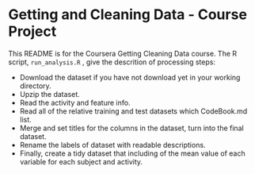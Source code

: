 # Getting and Cleaning Data - Course Project
This README is for the Coursera Getting Cleaning Data course.
The R script, `run_analysis.R` , give the descrition of processing steps:
* Download the dataset if you have not download yet in your working directory.
* Upzip the dataset.
* Read the activity and feature info.
* Read all of the relative training and test datasets which CodeBook.md list.
* Merge and set titles for the columns in the dataset, turn into the final dataset.
* Rename the labels of dataset with readable descriptions.
* Finally, create a tidy dataset that including of the mean value of each variable for each subject and activity.
